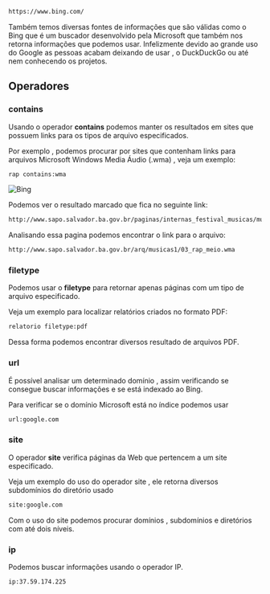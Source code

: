 ```sh
https://www.bing.com/
```


Também temos diversas fontes de informações que são válidas como o Bing que é um buscador desenvolvido pela Microsoft que também nos retorna informações que podemos usar. Infelizmente devido ao grande uso do Google as pessoas acabam deixando de usar , o DuckDuckGo ou até nem conhecendo os projetos.

## Operadores

### contains
Usando o operador **contains** podemos manter os resultados em sites que possuem links para os tipos de arquivo especificados.

Por exemplo , podemos procurar por sites que contenham links para arquivos Microsoft Windows Media Áudio (.wma) , veja um exemplo:
```sh
rap contains:wma
```

![Bing](https://imgur.com/a/uTp5eTW)

Podemos ver o resultado marcado que fica no seguinte link:
```sh
http://www.sapo.salvador.ba.gov.br/paginas/internas_festival_musicas/musicas_rap_meio.htm
```

Analisando essa pagina podemos encontrar o link para o arquivo:
```sh
http://www.sapo.salvador.ba.gov.br/arq/musicas1/03_rap_meio.wma
```

### filetype
Podemos usar o **filetype** para retornar apenas páginas com um tipo de arquivo especificado.

Veja um exemplo para localizar relatórios criados no formato PDF:
```sh
relatorio filetype:pdf
```

Dessa forma podemos encontrar diversos resultado de arquivos PDF.

### url
É possível analisar um determinado domínio , assim verificando se consegue buscar informações e se está indexado ao Bing.

Para verificar se o domínio Microsoft está no índice podemos usar
```sh
url:google.com
```

### site
O operador **site** verifica páginas da Web que pertencem a um site especificado.

Veja um exemplo do uso do operador site , ele retorna diversos subdomínios do diretório usado
```sh
site:google.com
```

Com o uso do site podemos procurar domínios , subdomínios e diretórios com até dois níveis.

### ip 
Podemos buscar informações usando o operador IP.
```sh
ip:37.59.174.225
```
